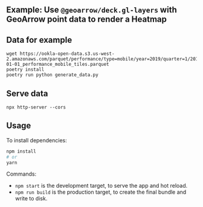 ## Example: Use `@geoarrow/deck.gl-layers` with GeoArrow point data to render a Heatmap

## Data for example

```
wget https://ookla-open-data.s3.us-west-2.amazonaws.com/parquet/performance/type=mobile/year=2019/quarter=1/2019-01-01_performance_mobile_tiles.parquet
poetry install
poetry run python generate_data.py
```

## Serve data

```
npx http-server --cors
```

## Usage

To install dependencies:

```bash
npm install
# or
yarn
```

Commands:

* `npm start` is the development target, to serve the app and hot reload.
* `npm run build` is the production target, to create the final bundle and write to disk.
